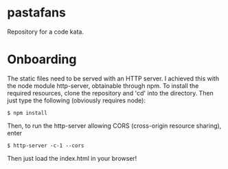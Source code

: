 # pastafans
Repository for a code kata.

# Onboarding
The static files need to be served with an HTTP server. I achieved this with the node module http-server, obtainable through npm. To install the required resources, clone the repository and 'cd' into the directory. Then just type the following (obviously requires node):
```
$ npm install 
```
Then, to run the http-server allowing CORS (cross-origin resource sharing), enter
```
$ http-server -c-1 --cors
```
Then just load the index.html in your browser!
